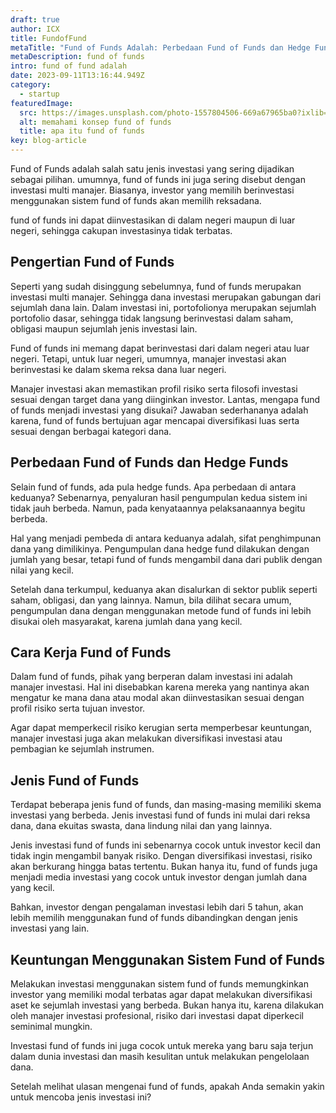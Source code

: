 ```yaml
---
draft: true
author: ICX
title: FundofFund
metaTitle: "Fund of Funds Adalah: Perbedaan Fund of Funds dan Hedge Fund"
metaDescription: fund of funds
intro: fund of fund adalah
date: 2023-09-11T13:16:44.949Z
category:
  - startup
featuredImage:
  src: https://images.unsplash.com/photo-1557804506-669a67965ba0?ixlib=rb-4.0.3&ixid=M3wxMjA3fDB8MHxwaG90by1wYWdlfHx8fGVufDB8fHx8fA%3D%3D&auto=format&fit=crop&w=774&q=80
  alt: memahami konsep fund of funds
  title: apa itu fund of funds
key: blog-article
---
```

<!--StartFragment-->

Fund of Funds adalah salah satu jenis investasi yang sering dijadikan sebagai pilihan. umumnya, fund of funds ini juga sering disebut dengan investasi multi manajer. Biasanya, investor yang memilih berinvestasi menggunakan sistem fund of funds akan memilih reksadana. 

fund of funds ini dapat diinvestasikan di dalam negeri maupun di luar negeri, sehingga cakupan investasinya tidak terbatas. 

## Pengertian Fund of Funds

Seperti yang sudah disinggung sebelumnya, fund of funds merupakan investasi multi manajer. Sehingga dana investasi merupakan gabungan dari sejumlah dana lain. Dalam investasi ini, portofolionya merupakan sejumlah portofolio dasar, sehingga tidak langsung berinvestasi dalam saham, obligasi maupun sejumlah jenis investasi lain. 

Fund of funds ini memang dapat berinvestasi dari dalam negeri atau luar negeri. Tetapi, untuk luar negeri, umumnya, manajer investasi akan berinvestasi ke dalam skema reksa dana luar negeri. 

Manajer investasi akan memastikan profil risiko serta filosofi investasi sesuai dengan target dana yang diinginkan investor. Lantas, mengapa fund of funds menjadi investasi yang disukai? Jawaban sederhananya adalah karena, fund of funds bertujuan agar mencapai diversifikasi luas serta sesuai dengan berbagai kategori dana. 

## Perbedaan Fund of Funds dan Hedge Funds

Selain fund of funds, ada pula hedge funds. Apa perbedaan di antara keduanya? Sebenarnya, penyaluran hasil pengumpulan kedua sistem ini tidak jauh berbeda. Namun, pada kenyataannya pelaksanaannya begitu berbeda. 

Hal yang menjadi pembeda di antara keduanya adalah, sifat penghimpunan dana yang dimilikinya. Pengumpulan dana hedge fund dilakukan dengan jumlah yang besar, tetapi fund of funds mengambil dana dari publik dengan nilai yang kecil. 

Setelah dana terkumpul, keduanya akan disalurkan di sektor publik seperti saham, obligasi, dan yang lainnya. Namun, bila dilihat secara umum, pengumpulan dana dengan menggunakan metode fund of funds ini lebih disukai oleh masyarakat, karena jumlah dana yang kecil. 

## Cara Kerja Fund of Funds

Dalam fund of funds, pihak yang berperan dalam investasi ini adalah manajer investasi. Hal ini disebabkan karena mereka yang nantinya akan mengatur ke mana dana atau modal akan diinvestasikan sesuai dengan profil risiko serta tujuan investor. 

Agar dapat memperkecil risiko kerugian serta memperbesar keuntungan, manajer investasi juga akan melakukan diversifikasi investasi atau pembagian ke sejumlah instrumen. 

## Jenis Fund of Funds

Terdapat beberapa jenis fund of funds, dan masing-masing memiliki skema investasi yang berbeda. Jenis investasi fund of funds ini mulai dari reksa dana, dana ekuitas swasta, dana lindung nilai dan yang lainnya. 

Jenis investasi fund of funds ini sebenarnya cocok untuk investor kecil dan tidak ingin mengambil banyak risiko. Dengan diversifikasi investasi, risiko akan berkurang hingga batas tertentu. Bukan hanya itu, fund of funds juga menjadi media investasi yang cocok untuk investor dengan jumlah dana yang kecil. 

Bahkan, investor dengan pengalaman investasi lebih dari 5 tahun, akan lebih memilih menggunakan fund of funds dibandingkan dengan jenis investasi yang lain. 

## Keuntungan Menggunakan Sistem Fund of Funds

Melakukan investasi menggunakan sistem fund of funds memungkinkan investor yang memiliki modal terbatas agar dapat melakukan diversifikasi aset ke sejumlah investasi yang berbeda. Bukan hanya itu, karena dilakukan oleh manajer investasi profesional, risiko dari investasi dapat diperkecil seminimal mungkin. 

Investasi fund of funds ini juga cocok untuk mereka yang baru saja terjun dalam dunia investasi dan masih kesulitan untuk melakukan pengelolaan dana. 

Setelah melihat ulasan mengenai fund of funds, apakah Anda semakin yakin untuk mencoba jenis investasi ini?